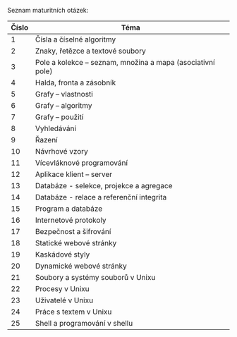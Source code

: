 Seznam maturitních otázek:

| **Číslo** | **Téma**                                                   |
|-----------|------------------------------------------------------------|
| 1         | Čísla a číselné algoritmy                                  |
| 2         | Znaky, řetězce a textové soubory                           |
| 3         | Pole a kolekce – seznam, množina a mapa (asociativní pole) |
| 4         | Halda, fronta a zásobník                                   |
| 5         | Grafy – vlastnosti                                         |
| 6         | Grafy – algoritmy                                          |
| 7         | Grafy – použití                                            |
| 8         | Vyhledávání                                                |
| 9         | Řazení                                                     |
| 10        | Návrhové vzory                                             |
| 11        | Vícevláknové programování                                  |
| 12        | Aplikace klient – server                                   |
| 13        | Databáze - selekce, projekce a agregace                    |
| 14        | Databáze - relace a referenční integrita                   |
| 15        | Program a databáze                                         |
| 16        | Internetové protokoly                                      |
| 17        | Bezpečnost a šifrování                                     |
| 18        | Statické webové stránky                                    |
| 19        | Kaskádové styly                                            |
| 20        | Dynamické webové stránky                                   |
| 21        | Soubory a systémy souborů v Unixu                          |
| 22        | Procesy v Unixu                                            |
| 23        | Uživatelé v Unixu                                          |
| 24        | Práce s textem v Unixu                                     |
| 25        | Shell a programování v shellu                              |
